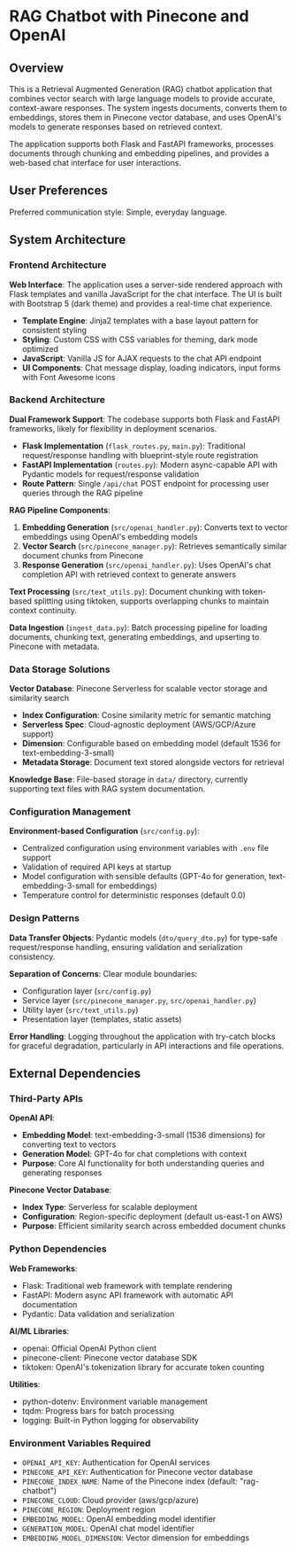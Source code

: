 # RAG Chatbot with Pinecone and OpenAI

## Overview

This is a Retrieval Augmented Generation (RAG) chatbot application that combines vector search with large language models to provide accurate, context-aware responses. The system ingests documents, converts them to embeddings, stores them in Pinecone vector database, and uses OpenAI's models to generate responses based on retrieved context.

The application supports both Flask and FastAPI frameworks, processes documents through chunking and embedding pipelines, and provides a web-based chat interface for user interactions.

## User Preferences

Preferred communication style: Simple, everyday language.

## System Architecture

### Frontend Architecture

**Web Interface**: The application uses a server-side rendered approach with Flask templates and vanilla JavaScript for the chat interface. The UI is built with Bootstrap 5 (dark theme) and provides a real-time chat experience.

- **Template Engine**: Jinja2 templates with a base layout pattern for consistent styling
- **Styling**: Custom CSS with CSS variables for theming, dark mode optimized
- **JavaScript**: Vanilla JS for AJAX requests to the chat API endpoint
- **UI Components**: Chat message display, loading indicators, input forms with Font Awesome icons

### Backend Architecture

**Dual Framework Support**: The codebase supports both Flask and FastAPI frameworks, likely for flexibility in deployment scenarios.

- **Flask Implementation** (`flask_routes.py`, `main.py`): Traditional request/response handling with blueprint-style route registration
- **FastAPI Implementation** (`routes.py`): Modern async-capable API with Pydantic models for request/response validation
- **Route Pattern**: Single `/api/chat` POST endpoint for processing user queries through the RAG pipeline

**RAG Pipeline Components**:

1. **Embedding Generation** (`src/openai_handler.py`): Converts text to vector embeddings using OpenAI's embedding models
2. **Vector Search** (`src/pinecone_manager.py`): Retrieves semantically similar document chunks from Pinecone
3. **Response Generation** (`src/openai_handler.py`): Uses OpenAI's chat completion API with retrieved context to generate answers

**Text Processing** (`src/text_utils.py`): Document chunking with token-based splitting using tiktoken, supports overlapping chunks to maintain context continuity.

**Data Ingestion** (`ingest_data.py`): Batch processing pipeline for loading documents, chunking text, generating embeddings, and upserting to Pinecone with metadata.

### Data Storage Solutions

**Vector Database**: Pinecone Serverless for scalable vector storage and similarity search

- **Index Configuration**: Cosine similarity metric for semantic matching
- **Serverless Spec**: Cloud-agnostic deployment (AWS/GCP/Azure support)
- **Dimension**: Configurable based on embedding model (default 1536 for text-embedding-3-small)
- **Metadata Storage**: Document text stored alongside vectors for retrieval

**Knowledge Base**: File-based storage in `data/` directory, currently supporting text files with RAG system documentation.

### Configuration Management

**Environment-based Configuration** (`src/config.py`): 
- Centralized configuration using environment variables with `.env` file support
- Validation of required API keys at startup
- Model configuration with sensible defaults (GPT-4o for generation, text-embedding-3-small for embeddings)
- Temperature control for deterministic responses (default 0.0)

### Design Patterns

**Data Transfer Objects**: Pydantic models (`dto/query_dto.py`) for type-safe request/response handling, ensuring validation and serialization consistency.

**Separation of Concerns**: Clear module boundaries:
- Configuration layer (`src/config.py`)
- Service layer (`src/pinecone_manager.py`, `src/openai_handler.py`)
- Utility layer (`src/text_utils.py`)
- Presentation layer (templates, static assets)

**Error Handling**: Logging throughout the application with try-catch blocks for graceful degradation, particularly in API interactions and file operations.

## External Dependencies

### Third-Party APIs

**OpenAI API**:
- **Embedding Model**: text-embedding-3-small (1536 dimensions) for converting text to vectors
- **Generation Model**: GPT-4o for chat completions with context
- **Purpose**: Core AI functionality for both understanding queries and generating responses

**Pinecone Vector Database**:
- **Index Type**: Serverless for scalable deployment
- **Configuration**: Region-specific deployment (default us-east-1 on AWS)
- **Purpose**: Efficient similarity search across embedded document chunks

### Python Dependencies

**Web Frameworks**:
- Flask: Traditional web framework with template rendering
- FastAPI: Modern async API framework with automatic API documentation
- Pydantic: Data validation and serialization

**AI/ML Libraries**:
- openai: Official OpenAI Python client
- pinecone-client: Pinecone vector database SDK
- tiktoken: OpenAI's tokenization library for accurate token counting

**Utilities**:
- python-dotenv: Environment variable management
- tqdm: Progress bars for batch processing
- logging: Built-in Python logging for observability

### Environment Variables Required

- `OPENAI_API_KEY`: Authentication for OpenAI services
- `PINECONE_API_KEY`: Authentication for Pinecone vector database
- `PINECONE_INDEX_NAME`: Name of the Pinecone index (default: "rag-chatbot")
- `PINECONE_CLOUD`: Cloud provider (aws/gcp/azure)
- `PINECONE_REGION`: Deployment region
- `EMBEDDING_MODEL`: OpenAI embedding model identifier
- `GENERATION_MODEL`: OpenAI chat model identifier
- `EMBEDDING_MODEL_DIMENSION`: Vector dimension for embeddings